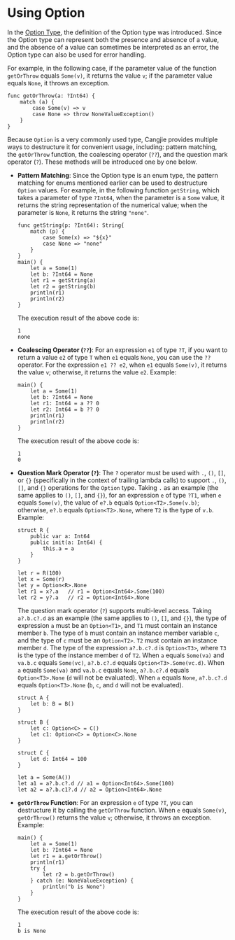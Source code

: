 # Using Option

In the [Option Type](../enum_and_pattern_match/option_type.md), the definition of the Option type was introduced. Since the Option type can represent both the presence and absence of a value, and the absence of a value can sometimes be interpreted as an error, the Option type can also be used for error handling.

For example, in the following case, if the parameter value of the function `getOrThrow` equals `Some(v)`, it returns the value `v`; if the parameter value equals `None`, it throws an exception.

<!-- compile -->

```cangjie
func getOrThrow(a: ?Int64) {
    match (a) {
        case Some(v) => v
        case None => throw NoneValueException()
    }
}
```

Because `Option` is a very commonly used type, Cangjie provides multiple ways to destructure it for convenient usage, including: pattern matching, the `getOrThrow` function, the coalescing operator (`??`), and the question mark operator (`?`). These methods will be introduced one by one below.

- **Pattern Matching**: Since the Option type is an enum type, the pattern matching for enums mentioned earlier can be used to destructure `Option` values. For example, in the following function `getString`, which takes a parameter of type `?Int64`, when the parameter is a `Some` value, it returns the string representation of the numerical value; when the parameter is `None`, it returns the string `"none"`.

    <!-- verify -->

    ```cangjie
    func getString(p: ?Int64): String{
        match (p) {
            case Some(x) => "${x}"
            case None => "none"
        }
    }
    main() {
        let a = Some(1)
        let b: ?Int64 = None
        let r1 = getString(a)
        let r2 = getString(b)
        println(r1)
        println(r2)
    }
    ```

   The execution result of the above code is:

    ```text
    1
    none
    ```

- **Coalescing Operator (`??`)**: For an expression `e1` of type `?T`, if you want to return a value `e2` of type `T` when `e1` equals `None`, you can use the `??` operator. For the expression `e1 ?? e2`, when `e1` equals `Some(v)`, it returns the value `v`; otherwise, it returns the value `e2`. Example:

    <!-- verify -->

    ```cangjie
    main() {
        let a = Some(1)
        let b: ?Int64 = None
        let r1: Int64 = a ?? 0
        let r2: Int64 = b ?? 0
        println(r1)
        println(r2)
    }
    ```

   The execution result of the above code is:

    ```text
    1
    0
    ```

- **Question Mark Operator (`?`)**: The `?` operator must be used with `.`, `()`, `[]`, or `{}` (specifically in the context of trailing lambda calls) to support `.`, `()`, `[]`, and `{}` operations for the `Option` type. Taking `.` as an example (the same applies to `()`, `[]`, and `{}`), for an expression `e` of type `?T1`, when `e` equals `Some(v)`, the value of `e?.b` equals `Option<T2>.Some(v.b)`; otherwise, `e?.b` equals `Option<T2>.None`, where `T2` is the type of `v.b`. Example:

    <!-- compile -->

    ```cangjie
    struct R {
        public var a: Int64
        public init(a: Int64) {
            this.a = a
        }
    }

    let r = R(100)
    let x = Some(r)
    let y = Option<R>.None
    let r1 = x?.a   // r1 = Option<Int64>.Some(100)
    let r2 = y?.a   // r2 = Option<Int64>.None
    ```

   The question mark operator (`?`) supports multi-level access. Taking `a?.b.c?.d` as an example (the same applies to `()`, `[]`, and `{}`), the type of expression `a` must be an `Option<T1>`, and `T1` must contain an instance member `b`. The type of `b` must contain an instance member variable `c`, and the type of `c` must be an `Option<T2>`. `T2` must contain an instance member `d`. The type of the expression `a?.b.c?.d` is `Option<T3>`, where `T3` is the type of the instance member `d` of `T2`. When `a` equals `Some(va)` and `va.b.c` equals `Some(vc)`, `a?.b.c?.d` equals `Option<T3>.Some(vc.d)`. When `a` equals `Some(va)` and `va.b.c` equals `None`, `a?.b.c?.d` equals `Option<T3>.None` (`d` will not be evaluated). When `a` equals `None`, `a?.b.c?.d` equals `Option<T3>.None` (`b`, `c`, and `d` will not be evaluated).

    <!-- compile -->

    ```cangjie
    struct A {
        let b: B = B()
    }

    struct B {
        let c: Option<C> = C()
        let c1: Option<C> = Option<C>.None
    }

    struct C {
        let d: Int64 = 100
    }

    let a = Some(A())
    let a1 = a?.b.c?.d // a1 = Option<Int64>.Some(100)
    let a2 = a?.b.c1?.d // a2 = Option<Int64>.None
    ```

- **`getOrThrow` Function**: For an expression `e` of type `?T`, you can destructure it by calling the `getOrThrow` function. When `e` equals `Some(v)`, `getOrThrow()` returns the value `v`; otherwise, it throws an exception. Example:

    <!-- verify -->

    ```cangjie
    main() {
        let a = Some(1)
        let b: ?Int64 = None
        let r1 = a.getOrThrow()
        println(r1)
        try {
            let r2 = b.getOrThrow()
        } catch (e: NoneValueException) {
            println("b is None")
        }
    }
    ```

   The execution result of the above code is:

    ```text
    1
    b is None
    ```